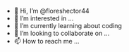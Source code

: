 - 👋 Hi, I’m @floreshector44
- 👀 I’m interested in ...
- 🌱 I’m currently learning about coding
- 💞️ I’m looking to collaborate on ...
- 📫 How to reach me ...

<!---
floreshector44/floreshector44 is a ✨ special ✨ repository because its `README.md` (this file) appears on your GitHub profile.
You can click the Preview link to take a look at your changes.
--->

